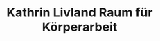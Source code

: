 ---
title: "Kathrin Livland Raum für Körperarbeit"
url: /berlin/kathrin-livland-raum-fuer-koerperarbeit/
shop: Massage
---